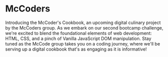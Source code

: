 # McCoders 
Introducing the McCoder's Cookbook, an upcoming digital culinary project by the McCoders group. 
As we embark on our second bootcamp challenge, we're excited to blend the foundational elements of web development: 
HTML, CSS, and a pinch of Vanilla JavaScript DOM manipulation. Stay tuned as the McCode group takes you on a coding journey, 
where we'll be serving up a digital cookbook that's as engaging as it is informative!
